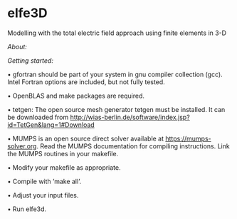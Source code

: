 # elfe3D
Modelling with the total electric field approach using finite elements in 3-D

_About:_


_Getting started:_

• gfortran should be part of your system in gnu compiler collection (gcc). Intel Fortran options are included, but not fully tested.

• OpenBLAS and make packages are required.

• tetgen: The open source mesh generator tetgen must be installed. It can be downloaded from http://wias-berlin.de/software/index.jsp?id=TetGen&lang=1#Download

• MUMPS is an open source direct solver available at https://mumps-solver.org. Read the MUMPS documentation for compiling instructions. Link the MUMPS routines in your makefile.

• Modify your makefile as appropriate.

• Compile with ’make all’.

• Adjust your input files.

• Run elfe3d.
